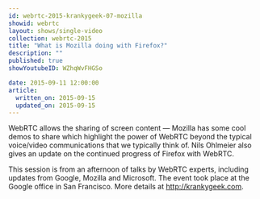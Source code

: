 ```yaml
---
id: webrtc-2015-krankygeek-07-mozilla
showid: webrtc
layout: shows/single-video
collection: webrtc-2015
title: "What is Mozilla doing with Firefox?"
description: ""
published: true
showYoutubeID: WZhqWvFHGSo

date: 2015-09-11 12:00:00
article:
  written_on: 2015-09-15
  updated_on: 2015-09-15
---
```

WebRTC allows the sharing of screen content — Mozilla has some cool demos to share which highlight the power of WebRTC beyond the typical voice/video communications that we typically think of. Nils Ohlmeier also gives an update on the continued progress of Firefox with WebRTC.

This session is from an afternoon of talks by WebRTC experts, including updates from Google, Mozilla and Microsoft. The event took place at the Google office in San Francisco. More details at http://krankygeek.com.
